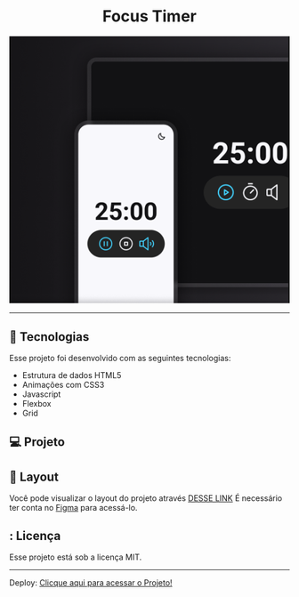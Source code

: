<h1 align="center"> Focus Timer </h1>

<p align="center">
  <img alt="imagem" src=./assets/focusTimer.png>
</p>

---

## 🚀 Tecnologias

Esse projeto foi desenvolvido com as seguintes tecnologias:

- Estrutura de dados HTML5
- Animações com CSS3
- Javascript
- Flexbox
- Grid


## 💻 Projeto

## 🔖 Layout

Você pode visualizar o layout do projeto através [DESSE LINK](https://www.figma.com/file/skFqRG8iWtSjh6RFwVzIZd/Focus-Timer-V2-%E2%80%A2-Projeto-Explorer-(Community)?type=design&node-id=1422-28&mode=design&t=9FbaeRDuhDlxvpiz-0) É necessário ter conta no [Figma](https://figma.com) para acessá-lo.

## : Licença

Esse projeto está sob a licença MIT.

---

Deploy:
[Clicque aqui para acessar o Projeto!]()
